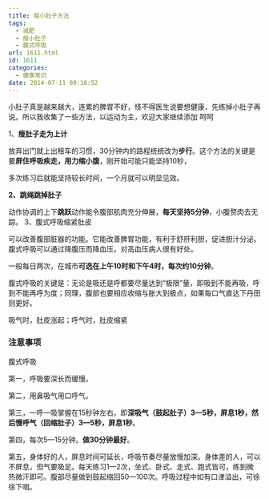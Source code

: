 ```yaml
---
title: 瘦小肚子方法
tags:
  - 减肥
  - 瘦小肚子
  - 腹式呼吸
url: 1611.html
id: 1611
categories:
  - 健康常识
date: 2014-07-11 00:18:52
---
```


小肚子真是越来越大，连累的脾胃不好，怪不得医生说要想健康，先练掉小肚子再说。所以我收集了一些方法，以运动为主，欢迎大家继续添加 呵呵  
  
1、**瘦肚子走为上计**  
  
放弃出门就上出租车的习惯，30分钟内的路程统统改为**步行**。这个方法的关键是要**屏住呼吸疾走，用力缩小腹**，刚开始可能只能坚持10秒，  
  
多次练习后就能坚持较长时间，一个月就可以明显见效。  
  
  
  
**2、跳绳跳掉肚子**  
  
动作协调的上下**跳跃**动作能令腹部肌肉充分伸展，**每天坚持5分钟**，小腹赘肉去无踪。 3、腹式呼吸缩紧肚皮  
  
可以改善腹部脏器的功能。它能改善脾胃功能，有利于舒肝利胆，促进胆汁分泌。腹式呼吸可以通过降腹压而降血压，对高血压病人很有好处。

一般每日两次，在城市**可选在上午10时和下午4时，每次约10分钟**。

腹式呼吸的关键是：无论是吸还是呼都要尽量达到“极限”量，即吸到不能再吸，呼到不能再呼为度；同理，腹部也要相应收缩与胀大到极点，如果每口气直达下丹田则更好。

吸气时，肚皮涨起；呼气时，肚皮缩紧

### 注意事项

腹式呼吸

第一，呼吸要深长而缓慢。

第二，用鼻吸气用口呼气。

第三，一呼一吸掌握在15秒钟左右。即**深吸气（鼓起肚子）3—5秒，屏息1秒，然后慢呼气（回缩肚子）3—5秒，屏息1秒**。

第四，每次5—15分钟。**做30分钟最好**。

第五，身体好的人，屏息时间可延长，呼吸节奏尽量放慢加深。身体差的人，可以不屏息，但气要吸足。每天练习1—2次，坐式、卧式、走式、跑式皆可，练到微热微汗即可。腹部尽量做到鼓起缩回50—100次。呼吸过程中如有口津溢出，可徐徐下咽。